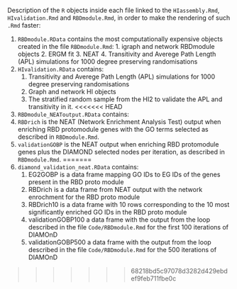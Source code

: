 Description of the `R` objects inside each file linked to the `HIassembly.Rmd`, `HIvalidation.Rmd` and `RBDmodule.Rmd`, in order to make the rendering of such `.Rmd` faster:

1. `RBDmodule.RData` contains the most computationally expensive objects created in the file `RBDmodule.Rmd`:
    	1. igraph and network RBDmodule objects
	2. ERGM fit
	3. NEAT
	4. Transitivity and Averege Path Length (APL) simulations for 1000 degree preserving randomisations
2. `HIvalidation.RData` contains:
	1. Transitivity and Averege Path Length (APL) simulations for 1000 degree preserving randomisations
	2. Graph and network HI objects
	3. The stratified random sample from the HI2 to validate the APL and transitivity in it.
<<<<<<< HEAD
3. `RBDmodule_NEAToutput.RData` contains:
  1. `RBDrich` is the NEAT (Network Enrichment Analysis Test) output when enriching RBD protomodule genes with the GO terms selected as described in `RBDmodule.Rmd`.
  2. `validationGOBP` is the NEAT output when enriching RBD protomodule genes plus the DIAMOND selected nodes per iteration, as described in `RBDmodule.Rmd`.
=======
3. `diamond_validation_neat.RData` contains:
    1. EG2GOBP is a data frame mapping GO IDs to EG IDs of the genes present in the RBD proto module
    2. RBDrich is a data frame from NEAT output with the network enrochment for the RBD proto module
    3. RBDrich10 is a data frame with 10 rows corresponding to the 10 most significantly enriched GO IDs in the RBD proto module
    4. validationGOBP100 a data frame with the output from the loop described in the file `Code/RBDmodule.Rmd` for the first 100 iterations of DIAMOnD
    5. validationGOBP500 a data frame with the output from the loop described in the file `Code/RBDmodule.Rmd` for the 500 iterations of DIAMOnD
>>>>>>> 68218bd5c97078d3282d429ebdef9feb711fbe0c
